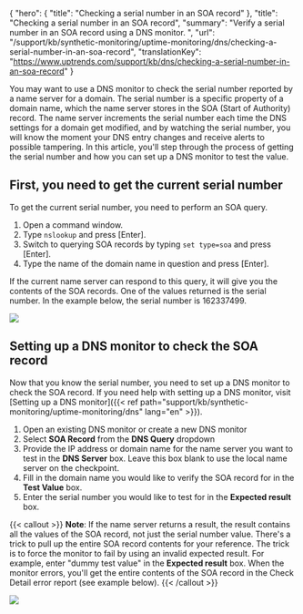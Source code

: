 {
  "hero": {
    "title": "Checking a serial number in an SOA record"
  },
  "title": "Checking a serial number in an SOA record",
  "summary": "Verify a serial number in an SOA record using a DNS monitor. ",
  "url": "/support/kb/synthetic-monitoring/uptime-monitoring/dns/checking-a-serial-number-in-an-soa-record",
  "translationKey": "https://www.uptrends.com/support/kb/dns/checking-a-serial-number-in-an-soa-record"
}

You may want to use a DNS monitor to check the serial number reported by a name server for a domain. The serial number is a specific property of a domain name, which the name server stores in the SOA (Start of Authority) record. The name server increments the serial number each time the DNS settings for a domain get modified, and by watching the serial number, you will know the moment your DNS entry changes and receive alerts to possible tampering. In this article, you'll step through the process of getting the serial number and how you can set up a DNS monitor to test the value.

## First, you need to get the current serial number

To get the current serial number, you need to perform an SOA query.

1.  Open a command window.
2.  Type `nslookup` and press \[Enter\].
3.  Switch to querying SOA records by typing `set type=soa` and press \[Enter\].
4.  Type the name of the domain name in question and press \[Enter\].

If the current name server can respond to this query, it will give you the contents of the SOA records. One of the values returned is the serial number. In the example below, the serial number is 162337499.

![](/img/content/4a94bdaf-0a6c-41ac-8d4b-5b2d941b37e1.png)

## Setting up a DNS monitor to check the SOA record

Now that you know the serial number, you need to set up a DNS monitor to check the SOA record. If you need help with setting up a DNS monitor, visit [Setting up a DNS monitor]({{< ref path="support/kb/synthetic-monitoring/uptime-monitoring/dns" lang="en" >}}).

1.  Open an existing DNS monitor or create a new DNS monitor
2.  Select **SOA Record** from the **DNS Query** dropdown
3.  Provide the IP address or domain name for the name server you want to test in the **DNS Server** box. Leave this box blank to use the local name server on the checkpoint.
4.  Fill in the domain name you would like to verify the SOA record for in the **Test Value** box.
5.  Enter the serial number you would like to test for in the **Expected result** box.

{{< callout >}}
**Note**: If the name server returns a result, the result contains all the values of the SOA record, not just the serial number value. There's a trick to pull up the entire SOA record contents for your reference. The trick is to force the monitor to fail by using an invalid expected result. For example, enter "dummy test value" in the **Expected result** box. When the monitor errors, you'll get the entire contents of the SOA record in the Check Detail error report (see example below).
{{< /callout >}}

![](/img/content/99d458d1-7366-4722-9ca6-27201259d8f1.png)
